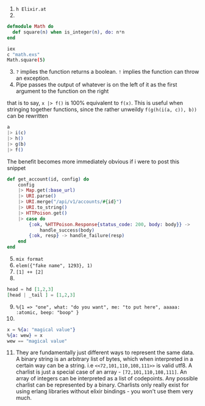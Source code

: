 1. `h Elixir.at`
2. 

```elixir
defmodule Math do
  def square(n) when is_integer(n), do: n*n
end
```

```bash
iex
c "math.exs"
Math.square(5)
```

3. `?` implies the function returns a boolean. `!` implies the function can throw an exception.
4. Pipe passes the output of whatever is on the left of it as the first argument to the function on the right

that is to say, `x |> f()` is 100% equivalent to `f(x)`. This is useful when stringing together functions,
since the rather unweildy `f(g(h(i(a, c)), b))` can be rewritten 

```elixir
a
|> i(c)
|> h()
|> g(b)
|> f()
```

The benefit becomes more immediately obvious if i were to post this snippet

```elixir
def get_account(id, config) do
    config
    |> Map.get(:base_url)
    |> URI.parse()
    |> URI.merge("/api/v1/accounts/#{id}")
    |> URI.to_string()
    |> HTTPoison.get()
    |> case do
        {:ok, %HTTPoison.Response{status_code: 200, body: body}} ->
            handle_success(body)
        {:ok, resp} -> handle_failure(resp)
    end
end
```

5. `mix format`
6. `elem({"fake name", 1293}, 1)`
7. `[1] ++ [2]`
8. 
```elixir
head = hd [1,2,3]
[head | _tail ] = [1,2,3]
```

9. `%{1 => "one", what: "do you want", me: "to put here", aaaaa: :atomic, beep: "boop" }`
10. 


```elixir
x = %{a: "magical value"}
%{a: wew} = x
wew == "magical value"
```

11. They are fundamentally just different ways to represent the same data. A binary string is an arbitrary
list of bytes, which when interpreted in a certain way can be a string. i.e `<<72,101,110,108,111>>` is valid utf8.
A charlist is just a special case of an array - `[72,101,110,108,111]`. An array of integers can be interpreted
as a list of codepoints. Any possible charlist can be represented by a binary. Charlists only really exist
for using erlang libraries without elixir bindings - you won't use them very much. 

